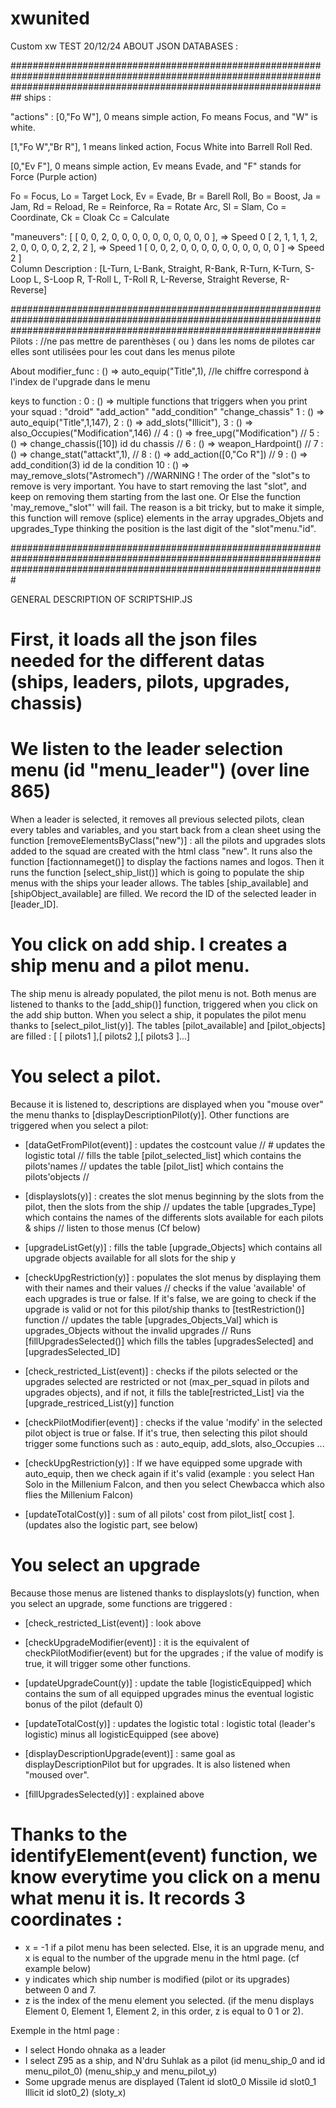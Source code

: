 # xwunited
 Custom xw
TEST 20/12/24
ABOUT JSON DATABASES :

##########################################################################################################################################################################
ships : 

"actions" : [0,"Fo W"], 
 0 means simple action, Fo means Focus, and "W" is white.

 [1,"Fo W","Br R"],
  1 means linked action, Focus White into Barrell Roll Red.

 [0,"Ev F"],
 0 means simple action, Ev means Evade, and "F" stands for Force (Purple action)

  Fo = Focus, 
  Lo = Target Lock,
  Ev = Evade,
  Br = Barell Roll, 
  Bo = Boost, 
  Ja = Jam, 
  Rd = Reload, 
  Re = Reinforce, 
  Ra = Rotate Arc, 
  Sl = Slam, 
  Co = Coordinate, 
  Ck = Cloak
  Cc = Calculate


  "maneuvers": [
                [ 0, 0, 2, 0, 0, 0, 0, 0, 0, 0, 0, 0, 0 ], => Speed 0
                [ 2, 1, 1, 1, 2, 2, 0, 0, 0, 0, 2, 2, 2 ], => Speed 1
                [ 0, 0, 2, 0, 0, 0, 0, 0, 0, 0, 0, 0, 0 ] => Speed 2
  ]             
  Column Description : [L-Turn, L-Bank, Straight, R-Bank, R-Turn, K-Turn, S-Loop L, S-Loop R, T-Roll L, T-Roll R, L-Reverse, Straight Reverse, R-Reverse]

########################################################################################################################################################################
  Pilots :
  //ne pas mettre de parenthèses ( ou ) dans les noms de pilotes car elles sont utilisées pour les cout dans les menus pilote

  About modifier_func :
  () => auto_equip("Title",1), //le chiffre correspond à l'index de l'upgrade dans le menu

  keys to function :
  0 : () => multiple functions that triggers when you print your squad : "droid" "add_action" "add_condition" "change_chassis"
  1 : () => auto_equip("Title",1,147),
  2 : () => add_slots("Illicit"),
  3 : () => also_Occupies("Modification",146)
  // 4 : () => free_upg("Modification")
  // 5 : () => change_chassis([10])    id du chassis
  // 6 : () => weapon_Hardpoint()
  // 7 : () => change_stat("attackt",1),
  // 8 : () => add_action([0,"Co R"])
  // 9 : () => add_condition(3)     id de la condition
  10 : () => may_remove_slots("Astromech") //WARNING ! The order of the "slot"s to remove is very important. You have to start removing the last "slot", and keep on removing them starting from the last one. Or Else the function 'may_remove_"slot"' will fail. The reason is a bit tricky, but to make it simple, this function will remove (splice) elements in the array upgrades_Objets and upgrades_Type thinking the position is the last digit of the "slot"menu."id". 

#########################################################################################################################################################################

GENERAL DESCRIPTION OF SCRIPTSHIP.JS

# First, it loads all the json files needed for the different datas (ships, leaders, pilots, upgrades, chassis)

# We listen to the leader selection menu (id "menu_leader") (over line 865)
When a leader is selected, it removes all previous selected pilots, clean every tables and variables, and you start back from a clean sheet using the function [removeElementsByClass("new")] : all the pilots and upgrades slots added to the squad are created with the html class "new".
It runs also the function [factionnameget()] to display the factions names and logos.
Then it runs the function [select_ship_list()] which is going to populate the ship menus with the ships your leader allows.
The tables [ship_available] and [shipObject_available] are filled.
We record the ID of the selected leader in [leader_ID].


# You click on add ship. I creates a ship menu and a pilot menu. 
The ship menu is already populated, the pilot menu is not. Both menus are listened to thanks to the [add_ship()] function, triggered when you click on the add ship button.
When you select a ship, it populates the pilot menu thanks to [select_pilot_list(y)].
The tables [pilot_available] and [pilot_objects] are filled : [ [ pilots1 ],[ pilots2 ],[ pilots3 ]...]

# You select a pilot.
Because it is listened to, descriptions are displayed when you "mouse over" the menu thanks to [displayDescriptionPilot(y)].
Other functions are triggered when you select a pilot:
- [dataGetFromPilot(event)] : updates the costcount value // # updates the logistic total // fills the table [pilot_selected_list] which contains the pilots'names // updates the table [pilot_list] which contains the pilots'objects //

- [displayslots(y)] : creates the slot menus beginning by the slots from the pilot, then the slots from the ship // updates the table [upgrades_Type] which contains the names of the differents slots available for each pilots & ships // listen to those menus (Cf below)

- [upgradeListGet(y)] : fills the table [upgrade_Objects] which contains all upgrade objects available for all slots for the ship y

- [checkUpgRestriction(y)] : populates the slot menus by displaying them with their names and their values // checks if the value 'available' of each upgrades is true or false. If it's false, we are going to check if the upgrade is valid or not for this pilot/ship thanks to [testRestriction()] function // updates the table [upgrades_Objects_Val] which is upgrades_Objects without the invalid upgrades // Runs [fillUpgradesSelected()] which fills the tables [upgradesSelected] and [upgradesSelected_ID]

- [check_restricted_List(event)] : checks if the pilots selected or the upgrades selected are restricted or not (max_per_squad in pilots and upgrades objects), and if not, it fills the table[restricted_List] via the [upgrade_restriced_List(y)] function

- [checkPilotModifier(event)] : checks if the value 'modify' in the selected pilot object is true or false. If it's true, then selecting this pilot should trigger some functions such as : auto_equip, add_slots, also_Occupies ...

- [checkUpgRestriction(y)] : If we have equipped some upgrade with auto_equip, then we check again if it's valid (example : you select Han Solo in the Millenium Falcon, and then you select Chewbacca which also flies the Millenium Falcon)

- [updateTotalCost(y)] : sum of all pilots' cost from pilot_list[ cost ]. (updates also the logistic part, see below)

# You select an upgrade
Because those menus are listened thanks to displayslots(y) function, when you select an upgrade, some functions are triggered :
- [check_restricted_List(event)] : look above

- [checkUpgradeModifier(event)] : it is the equivalent of checkPilotModifier(event) but for the upgrades ; if the value of modify is true, it will trigger some other functions.

- [updateUpgradeCount(y)] : update the table [logisticEquipped] which contains the sum of all equipped upgrades minus the eventual logistic bonus of the pilot (default 0) 

- [updateTotalCost(y)] : updates the logistic total : logistic total (leader's logistic) minus all logisticEquipped (see above)

- [displayDescriptionUpgrade(event)] : same goal as displayDescriptionPilot but for upgrades. It is also listened when "moused over".

- [fillUpgradesSelected(y)] : explained above



# Thanks to the identifyElement(event) function, we know everytime you click on a menu what menu it is. It records 3 coordinates :
- x = -1 if a pilot menu has been selected. Else, it is an upgrade menu, and x is equal to the number of the upgrade menu in the html page. (cf example below)
- y indicates which ship number is modified (pilot or its upgrades) between 0 and 7.
- z is the index of the menu element you selected. (if the menu displays Element 0, Element 1, Element 2, in this order, z is equal to 0 1 or 2).

Exemple in the html page : 
- I select Hondo ohnaka as a leader
- I select Z95 as a ship, and N'dru Suhlak as a pilot (id menu_ship_0 and id menu_pilot_0) (menu_ship_y and menu_pilot_y)
- Some upgrade menus are displayed (Talent id slot0_0  Missile id slot0_1   Illicit id slot0_2) (sloty_x)

#  


